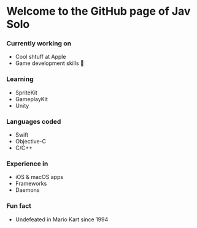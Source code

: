 <!--
**jav-solo/jav-solo** is a ✨ _special_ ✨ repository because its `README.md` (this file) appears on your GitHub profile.

Here are some ideas to get you started:

- 🔭 I’m currently working on ...
- 🌱 I’m currently learning ...
- 👯 I’m looking to collaborate on ...
- 🤔 I’m looking for help with ...
- 💬 Ask me about ...
- 📫 How to reach me: ...
- 😄 Pronouns: ...
- ⚡ Fun fact: ...
-->

# Welcome to the GitHub page of Jav Solo

### Currently working on
- Cool shtuff at Apple
- Game development skills 👾

### Learning
- SpriteKit
- GameplayKit
- Unity

### Languages coded
- Swift
- Objective-C
- C/C++

### Experience in
- iOS & macOS apps
- Frameworks
- Daemons

### Fun fact
- Undefeated in Mario Kart since 1994
